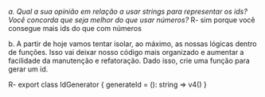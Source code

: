 *a. Qual a sua opinião em relação a usar strings para representar os ids? Você concorda que seja melhor do que usar números?*
R- sim porque você consegue mais ids do que com números

b. A partir de hoje vamos tentar isolar, ao máximo, as nossas lógicas dentro de funções. Isso vai deixar nosso código mais organizado e aumentar a facilidade da manutenção e refatoração. Dado isso, crie uma função para gerar um id. 

R- export class IdGenerator {
    generateId = (): string => v4()
}